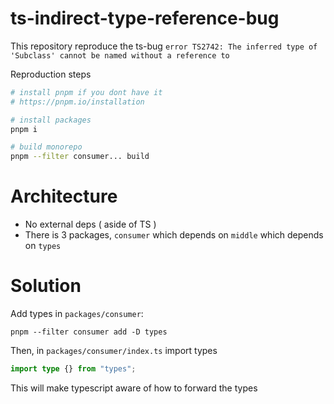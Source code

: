 # ts-indirect-type-reference-bug

This repository reproduce the ts-bug `error TS2742: The inferred type of 'Subclass' cannot be named without a reference to `

Reproduction steps

```bash
# install pnpm if you dont have it
# https://pnpm.io/installation

# install packages
pnpm i

# build monorepo
pnpm --filter consumer... build

```

# Architecture

- No external deps ( aside of TS )
- There is 3 packages, `consumer` which depends on `middle` which depends on `types`

# Solution

Add types in `packages/consumer`:

```
pnpm --filter consumer add -D types
```

Then, in `packages/consumer/index.ts` import types

```typescript
import type {} from "types";
```

This will make typescript aware of how to forward the types

